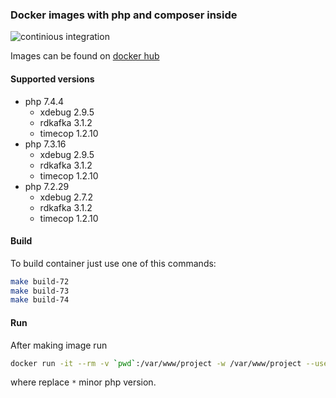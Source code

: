 ### Docker images with php and composer inside

![continious integration](https://github.com/Dannecron/php-docker/workflows/continious%20integration/badge.svg?branch=master&event=push)

Images can be found on [docker hub](https://hub.docker.com/repository/docker/dannecron/php-for-dev)

#### Supported versions

* php 7.4.4
    * xdebug 2.9.5
    * rdkafka 3.1.2
    * timecop 1.2.10
* php 7.3.16
    * xdebug 2.9.5
    * rdkafka 3.1.2
    * timecop 1.2.10
* php 7.2.29
    * xdebug 2.7.2
    * rdkafka 3.1.2
    * timecop 1.2.10

#### Build

To build container just use one of this commands:
```bash
make build-72
make build-73
make build-74
```

#### Run

After making image run

```bash
docker run -it --rm -v `pwd`:/var/www/project -w /var/www/project --user=1000 local-composer:7.* sh
```

where replace `*` minor php version.
